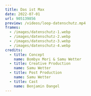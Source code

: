 ```yaml
---
title: Das ist Max
date: 2022-07-01
url: 905139856
preview: /videos/loop-datenschutz.mp4
frames:
  - /images/datenschutz-1.webp
  - /images/datenschutz-2.webp
  - /images/datenschutz-3.webp
  - /images/datenschutz-4.webp
credits:
  - title: Concept
    name: Bombyx Mori & Samu Wetter
  - title: Creative Production
    name: Samu Wetter
  - title: Post Production
    name: Samu Wetter
  - title: Cast
    name: Benjamin Dangel
---
```

